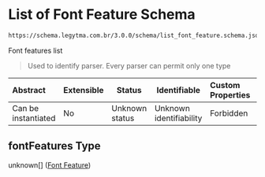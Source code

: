 # List of Font Feature Schema

```txt
https://schema.legytma.com.br/3.0.0/schema/list_font_feature.schema.json#/properties/fontFeatures
```

Font features list


> Used to identify parser. Every parser can permit only one type
>

| Abstract            | Extensible | Status         | Identifiable            | Custom Properties | Additional Properties | Access Restrictions | Defined In                                                                          |
| :------------------ | ---------- | -------------- | ----------------------- | :---------------- | --------------------- | ------------------- | ----------------------------------------------------------------------------------- |
| Can be instantiated | No         | Unknown status | Unknown identifiability | Forbidden         | Allowed               | none                | [text_style.schema.json\*](../schema/text_style.schema.json) |

## fontFeatures Type

unknown\[] ([Font Feature](list_font_feature-font-feature.md))
